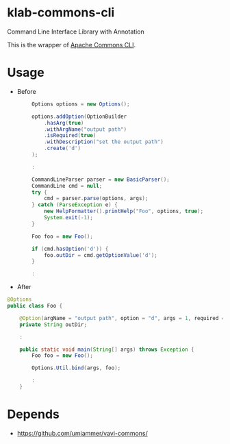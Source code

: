 klab-commons-cli
================

Command Line Interface Library with Annotation

This is the wrapper of [Apache Commons CLI](http://commons.apache.org/proper/commons-cli/).

# Usage

* Before

```Java
        Options options = new Options();

        options.addOption(OptionBuilder
            .hasArg(true)
            .withArgName("output path")
            .isRequired(true)
            .withDescription("set the output path")
            .create('d')
        );

        :

        CommandLineParser parser = new BasicParser();
        CommandLine cmd = null;
        try {
            cmd = parser.parse(options, args);
        } catch (ParseException e) {
            new HelpFormatter().printHelp("Foo", options, true);
            System.exit(-1);
        }

        Foo foo = new Foo();

        if (cmd.hasOption('d')) {
            foo.outDir = cmd.getOptionValue('d');
        }

        :
```


* After

```Java
@Options
public class Foo {

    @Option(argName = "output path", option = "d", args = 1, required = true, description = "set the output path")
    private String outDir;

    :

    public static void main(String[] args) throws Exception {
        Foo foo = new Foo();

        Options.Util.bind(args, foo);

        :
    }
```

# Depends

* https://github.com/umjammer/vavi-commons/
